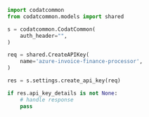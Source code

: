 <!-- Start SDK Example Usage [usage] -->
```python
import codatcommon
from codatcommon.models import shared

s = codatcommon.CodatCommon(
    auth_header="",
)

req = shared.CreateAPIKey(
    name='azure-invoice-finance-processor',
)

res = s.settings.create_api_key(req)

if res.api_key_details is not None:
    # handle response
    pass
```
<!-- End SDK Example Usage [usage] -->